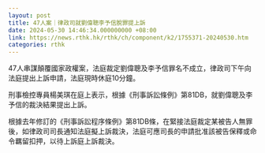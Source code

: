 ```yaml
---
layout: post
title: 47人案｜律政司就劉偉聰李予信脫罪提上訴
date: 2024-05-30 14:46:34.000000000 +08:00
link: https://news.rthk.hk/rthk/ch/component/k2/1755371-20240530.htm
categories: rthk
---
```


47人串謀顛覆國家政權案，法庭裁定劉偉聰及李予信罪名不成立，律政司下午向法庭提出上訴申請，法庭現時休庭10分鐘。

刑事檢控專員楊美琪在庭上表示，根據《刑事訴訟條例》第81DB，就劉偉聰及李予信的裁決結果提出上訴。

根據去年修訂的《刑事訴訟程序條例》第81DB條，在緊接法庭裁定某被告人無罪後，如律政司司長通知法庭擬上訴裁決，法庭可應司長的申請批准該被告保釋或命令羈留扣押，以待上訴庭上訴裁決。

